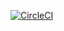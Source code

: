 [![CircleCI](https://circleci.com/gh/Solaris86/tsbb-sfg-brewery.svg?style=svg)](https://circleci.com/gh/Solaris86/tsbb-sfg-brewery)
